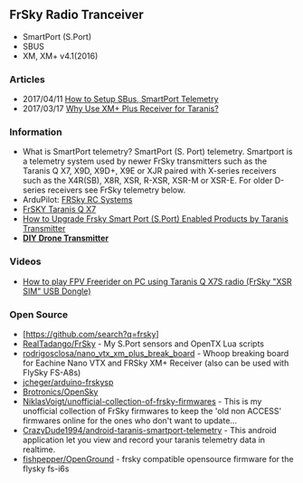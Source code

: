 ## FrSky Radio Tranceiver
- SmartPort (S.Port) 
- SBUS
- XM, XM+ v4.1(2016)



### Articles
- 2017/04/11 [How to Setup SBus, SmartPort Telemetry](https://oscarliang.com/sbus-smartport-telemetry-naze32/)
- 2017/03/17 [Why Use XM+ Plus Receiver for Taranis?](https://oscarliang.com/frsky-xm-plus-rx/)


### Information
- What is SmartPort telemetry?
SmartPort (S. Port) telemetry. Smartport is a telemetry system used by newer FrSky transmitters such as the Taranis Q X7, X9D, X9D+, X9E or XJR paired with X-series receivers such as the X4R(SB), X8R, XSR, R-XSR, XSR-M or XSR-E. For older D-series receivers see FrSky telemetry below.
- ArduPilot: [FRSky RC Systems](https://ardupilot.org/rover/docs/common-frsky-rc.html)
- [FrSKY Taranis Q X7](https://arduino.ua/docs/FCC290/full_manual_frsky_taranis_q_x7_eng.pdf)
- [How to Upgrade Frsky Smart Port (S.Port) Enabled Products by Taranis Transmitter](https://www.deviationtx.com/media/kunena/attachments/1738/HowTo-SportProducts.pdf)
- [**DIY Drone Transmitter**](https://www.pcbway.com/project/shareproject/DIY_Drone_Transmitter_6b195ee1.html)



### Videos
- [How to play FPV Freerider on PC using Taranis Q X7S radio (FrSky "XSR SIM" USB Dongle)](https://www.youtube.com/watch?v=kVyl9lM_Uqs)


### Open Source
- [https://github.com/search?q=frsky]
- [RealTadango/FrSky](https://github.com/RealTadango/FrSky) - My S.Port sensors and OpenTX Lua scripts
- [rodrigosclosa/nano_vtx_xm_plus_break_board](https://github.com/rodrigosclosa/nano_vtx_xm_plus_break_board) - Whoop breaking board for Eachine Nano VTX and FRSky XM+ Receiver (also can be used with FlySky FS-A8s)
- [jcheger/arduino-frskysp](https://github.com/jcheger/arduino-frskysp)
- [Brotronics/OpenSky](https://github.com/Brotronics/OpenSky)
- [NiklasVoigt/unofficial-collection-of-frsky-firmwares](https://github.com/NiklasVoigt/unofficial-collection-of-frsky-firmwares) - This is my unofficial collection of FrSky firmwares to keep the 'old non ACCESS' firmwares online for the ones who don't want to update...
- [CrazyDude1994/android-taranis-smartport-telemetry](https://github.com/CrazyDude1994/android-taranis-smartport-telemetry) - This android application let you view and record your taranis telemetry data in realtime.
- [fishpepper/OpenGround](https://github.com/fishpepper/OpenGround) - frsky compatible opensource firmware for the flysky fs-i6s

